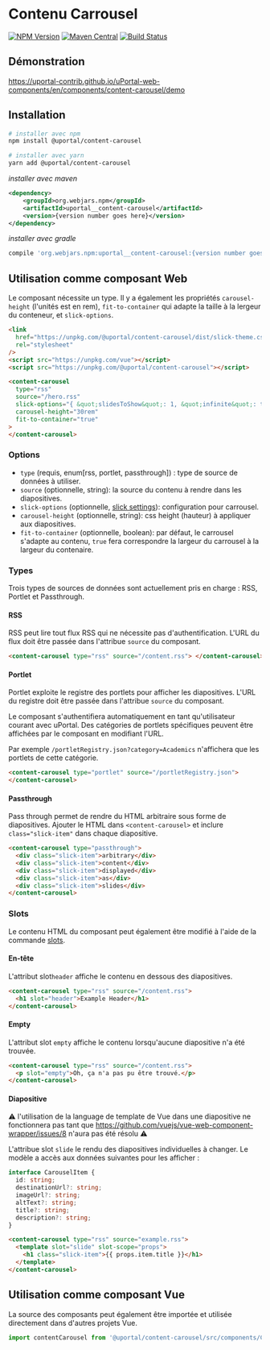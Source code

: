 # Contenu Carrousel

[![NPM Version](https://img.shields.io/npm/v/@uportal/content-carousel.svg)](https://www.npmjs.com/package/@uportal/content-carousel)
[![Maven Central](https://maven-badges.herokuapp.com/maven-central/org.webjars.npm/uportal__content-carousel/badge.svg)](https://maven-badges.herokuapp.com/maven-central/org.webjars.npm/uportal__content-carousel)
[![Build Status](https://travis-ci.org/uPortal-contrib/uPortal-web-components.svg?branch=master)](https://travis-ci.org/uPortal-contrib/uPortal-web-components)

## Démonstration

<https://uportal-contrib.github.io/uPortal-web-components/en/components/content-carousel/demo>

## Installation

```bash
# installer avec npm
npm install @uportal/content-carousel

# installer avec yarn
yarn add @uportal/content-carousel
```

_installer avec maven_

```xml
<dependency>
    <groupId>org.webjars.npm</groupId>
    <artifactId>uportal__content-carousel</artifactId>
    <version>{version number goes here}</version>
</dependency>
```

_installer avec gradle_

```gradle
compile 'org.webjars.npm:uportal__content-carousel:{version number goes here}'
```

## Utilisation comme composant Web

Le composant nécessite un type. Il y a également les propriétés `carousel-height` (l'unités est en rem), `fit-to-container` qui adapte la taille à la lergeur du conteneur, et `slick-options`.

```html
<link
  href="https://unpkg.com/@uportal/content-carousel/dist/slick-theme.css"
  rel="stylesheet"
/>
<script src="https://unpkg.com/vue"></script>
<script src="https://unpkg.com/@uportal/content-carousel"></script>

<content-carousel
  type="rss"
  source="/hero.rss"
  slick-options="{ &quot;slidesToShow&quot;: 1, &quot;infinite&quot;: true, &quot;arrows&quot;: true }"
  carousel-height="30rem"
  fit-to-container="true"
>
</content-carousel>
```

### Options

- `type` (requis, enum\[rss, portlet, passthrough]) : type de source de données à utiliser.
- `source` (optionnelle, string): la source du contenu à rendre dans les diapositives.
- `slick-options` (optionnelle, [slick settings](https://kenwheeler.github.io/slick/#settings)): configuration pour carrousel.
- `carousel-height` (optionnelle, string): css height (hauteur) à appliquer aux diapositives.
- `fit-to-container` (optionnelle, boolean): par défaut, le carrousel s'adapte au contenu, `true` fera correspondre la largeur du carrousel à la largeur du contenaire.

### Types

Trois types de sources de données sont actuellement pris en charge : RSS, Portlet et Passthrough.

#### RSS

RSS peut lire tout flux RSS qui ne nécessite pas d'authentification.
L'URL du flux doit être passée dans l'attribue `source` du composant.

```html
<content-carousel type="rss" source="/content.rss"> </content-carousel>
```

#### Portlet

Portlet exploite le registre des portlets pour afficher les diapositives.
L'URL du registre doit être passée dans l'attribue `source` du composant.

Le composant s'authentifiera automatiquement en tant qu'utilisateur courant avec uPortal. Des catégories de portlets spécifiques peuvent être affichées par le composant en modifiant l'URL.

Par exemple `/portletRegistry.json?category=Academics` n'affichera que les portlets de cette catégorie.

```html
<content-carousel type="portlet" source="/portletRegistry.json">
</content-carousel>
```

#### Passthrough

Pass through permet de rendre du HTML arbitraire sous forme de diapositives. Ajouter le HTML dans `<content-carousel>` et inclure `class="slick-item"` dans chaque diapositive.

```html
<content-carousel type="passthrough">
  <div class="slick-item">arbitrary</div>
  <div class="slick-item">content</div>
  <div class="slick-item">displayed</div>
  <div class="slick-item">as</div>
  <div class="slick-item">slides</div>
</content-carousel>
```

### Slots

Le contenu HTML du composant peut également être modifié à l'aide de la commande [slots](https://vuejs.org/v2/guide/components-slots.html).

#### En-tête

L'attribut slot`header` affiche le contenu en dessous des diapositives.

```html
<content-carousel type="rss" source="/content.rss">
  <h1 slot="header">Example Header</h1>
</content-carousel>
```

#### Empty

L'attribut slot `empty` affiche le contenu lorsqu'aucune diapositive n'a été trouvée.

```html
<content-carousel type="rss" source="/content.rss">
  <p slot="empty">Oh, ça n'a pas pu être trouvé.</p>
</content-carousel>
```

#### Diapositive

:warning: l'utilisation de la language de template de Vue dans une diapositive ne fonctionnera pas tant que <https://github.com/vuejs/vue-web-component-wrapper/issues/8> n'aura pas été résolu :warning:

L'attribue slot `slide` le rendu des diapositives individuelles à changer.
Le modèle a accès aux données suivantes pour les afficher :

```ts
interface CarouselItem {
  id: string;
  destinationUrl?: string;
  imageUrl?: string;
  altText?: string;
  title?: string;
  description?: string;
}
```

```html
<content-carousel type="rss" source="example.rss">
  <template slot="slide" slot-scope="props">
    <h1 class="slick-item">{{ props.item.title }}</h1>
  </template>
</content-carousel>
```

## Utilisation comme composant Vue

La source des composants peut également être importée et utilisée directement dans d'autres projets Vue.

```js
import contentCarousel from '@uportal/content-carousel/src/components/ContentCarousel.vue';
```
